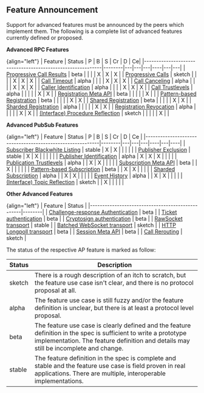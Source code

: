 ## Feature Announcement

Support for advanced features must be announced by the peers which implement them. The following is a complete list of advanced features currently defined or proposed.

**Advanced RPC Features**

{align="left"}
| Feature                                                    | Status | P | B | S | Cr | D | Ce|
|------------------------------------------------------------|--------|---|---|---|----|---|---|
| [Progressive Call Results](#rpc-progressive-call-results)  | beta   |   |   |   | X  | X | X |
| [Progressive Calls](#rpc-progressive-calls)                | sketch |   |   |   | X  | X | X |
| [Call Timeout](#rpc-call-timeout)                          | alpha  |   |   |   | X  | X | X |
| [Call Canceling](#rpc-call-canceling)                      | alpha  |   |   |   | X  | X | X |
| [Caller Identification](#rpc-call-identification)          | alpha  |   |   |   | X  | X | X |
| [Call Trustlevels](#rpc-call-trust-levels)                 | alpha  |   |   |   |    | X | X |
| [Registration Meta API](#rpc-reg-metapi)                   | beta   |   |   |   |    | X |   |
| [Pattern-based Registration](#rpc-pattern-reg)             | beta   |   |   |   |    | X | X |
| [Shared Registration](#rpc-shared-registration)            | beta   |   |   |   |    | X | X |
| [Sharded Registration](##rpc-sharded-registration)         | alpha  |   |   |   |    | X | X |
| [Registration Revocation](#rpc-registration-revocation)    | alpha  |   |   |   |    | X | X |
| [(Interface) Procedure Reflection](#interface-reflection)  | sketch |   |   |   |    | X |   |


**Advanced PubSub Features**

{align="left"}
| Feature                                                   | Status | P | B | S | Cr | D | Ce |
|-----------------------------------------------------------|--------|---|---|---|----|---|----|
| [Subscriber Blackwhite Listing](#pubsub-bw-listing)       | stable | X | X |   |    |   |    |
| [Publisher Exclusion](#pubsub-pub-exclusion)              | stable | X | X |   |    |   |    |
| [Publisher Identification](#pubsub-pub-identification)    | alpha  | X | X | X |    |   |    |
| [Publication Trustlevels](#pubsub-pub-trustlevels)        | alpha  |   | X | X |    |   |    |
| [Subscription Meta API](#pubsub-sub-metapi)               | beta   |   | X |   |    |   |    |
| [Pattern-based Subscription](#pattern-based-subscription) | beta   |   | X | X |    |   |    |
| [Sharded Subscription](#pubsub-sharded-subscription)      | alpha  |   | X | X |    |   |    |
| [Event History](#pubsub-event-history)                    | alpha  |   | X | X |    |   |    |
| [(Interface) Topic Reflection](#interface-reflection)     | sketch |   | X |   |    |   |    |


**Other Advanced Features**

{align="left"}
| Feature                                          | Status |
|--------------------------------------------------|--------|
| [Challenge-response Authentication](#wampcra)    | beta   |
| [Ticket authentication](#ticketauth)             | beta   |
| [Cryptosign authentication](#cryptosignauth)     | beta   |
| [RawSocket transport](#rawsocket)                | stable |
| [Batched WebSocket transport](#batchedwebsocket) | sketch |
| [HTTP Longpoll transport](#longpoll)             | beta   |
| [Session Meta API](#session-metapi)              | beta   |
| [Call Rerouting](#rpc-call-rerouting)            | sketch |


The status of the respective AP feature is marked as follow:

Status | Description
-------|--------------------------------------------------
sketch | There is a rough description of an itch to scratch, but the feature use case isn't clear, and there is no protocol proposal at all.
alpha  | The feature use case is still fuzzy and/or the feature definition is unclear, but there is at least a protocol level proposal.
beta   | The feature use case is clearly defined and the feature definition in the spec is sufficient to write a prototype implementation. The feature definition and details may still be incomplete and change.
stable | The feature definition in the spec is complete and stable and the feature use case is field proven in real applications. There are multiple, interoperable implementations.
